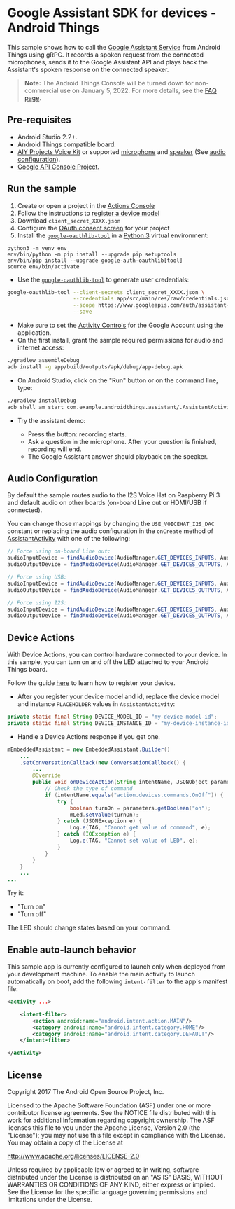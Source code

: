 # Google Assistant SDK for devices - Android Things

This sample shows how to call the [Google Assistant Service](https://developers.google.com/assistant/sdk/guides/service/python/)
from Android Things using gRPC. It records a spoken request from the
connected microphones, sends it to the Google Assistant API and plays
back the Assistant's spoken response on the connected speaker.

> **Note:** The Android Things Console will be turned down for non-commercial
> use on January 5, 2022. For more details, see the
> [FAQ page](https://developer.android.com/things/faq).

## Pre-requisites

- Android Studio 2.2+.
- Android Things compatible board.
- [AIY Projects Voice Kit][voice-kit] or supported [microphone][mic] and [speaker][speaker] (See [audio configuration](#audio-configuration)).
- [Google API Console Project][console].

## Run the sample

1. Create or open a project in the [Actions Console](http://console.actions.google.com)
1. Follow the instructions to [register a device model](https://developers.google.com/assistant/sdk/guides/service/python/embed/register-device)
  1. Download `client_secret_XXXX.json`
  1. Configure the [OAuth consent screen](https://console.developers.google.com/apis/credentials/consent) for your project
1. Install the [`google-oauthlib-tool`](https://github.com/GoogleCloudPlatform/google-auth-library-python-oauthlib) in a [Python 3](https://www.python.org/downloads/) virtual environment:

```
python3 -m venv env
env/bin/python -m pip install --upgrade pip setuptools
env/bin/pip install --upgrade google-auth-oauthlib[tool]
source env/bin/activate
```

- Use the [`google-oauthlib-tool`][google-oauthlib-tool] to generate user credentials:

```bash
google-oauthlib-tool --client-secrets client_secret_XXXX.json \
                     --credentials app/src/main/res/raw/credentials.json \
                     --scope https://www.googleapis.com/auth/assistant-sdk-prototype \
                     --save
```
- Make sure to set the [Activity Controls][set-activity-controls] for the Google Account using the application.
- On the first install, grant the sample required permissions for audio and internet access:

```bash
./gradlew assembleDebug
adb install -g app/build/outputs/apk/debug/app-debug.apk
```

- On Android Studio, click on the "Run" button or on the command line, type:

```bash
./gradlew installDebug
adb shell am start com.example.androidthings.assistant/.AssistantActivity
```
- Try the assistant demo:

  - Press the button: recording starts.
  - Ask a question in the microphone. After your question is finished, recording will end.
  - The Google Assistant answer should playback on the speaker.

## Audio Configuration

By default the sample routes audio to the I2S Voice Hat on Raspberry Pi 3 and default audio on other boards (on-board Line out or HDMI/USB if connected).

You can change those mappings by changing the `USE_VOICEHAT_I2S_DAC`
constant or replacing the audio configuration in the `onCreate` method of [AssistantActivity](https://github.com/androidthings/sample-googleassistant/blob/master/app/src/main/java/com/example/androidthings/assistant/AssistantActivity.java) with one of the following:

```Java
// Force using on-board Line out:
audioInputDevice = findAudioDevice(AudioManager.GET_DEVICES_INPUTS, AudioDeviceInfo.TYPE_BUILTIN_MIC);
audioOutputDevice = findAudioDevice(AudioManager.GET_DEVICES_OUTPUTS, AudioDeviceInfo.TYPE_BUILTIN_SPEAKER);

// Force using USB:
audioInputDevice = findAudioDevice(AudioManager.GET_DEVICES_INPUTS, AudioDeviceInfo.TYPE_USB_DEVICE);
audioOutputDevice = findAudioDevice(AudioManager.GET_DEVICES_OUTPUTS, AudioDeviceInfo.TYPE_USB_DEVICE);

// Force using I2S:
audioInputDevice = findAudioDevice(AudioManager.GET_DEVICES_INPUTS, AudioDeviceInfo.TYPE_BUS);
audioOutputDevice = findAudioDevice(AudioManager.GET_DEVICES_OUTPUTS, AudioDeviceInfo.TYPE_BUS);
```

## Device Actions
With Device Actions, you can control hardware connected to your device.
In this sample, you can turn on and off the LED attached to your Android
Things board.

Follow the guide [here](https://developers.google.com/assistant/sdk/guides/service/python/embed/register-device)
to learn how to register your device.

- After you register your device model and id, replace the device model and instance
 `PLACEHOLDER` values in `AssistantActivity`:

```Java
private static final String DEVICE_MODEL_ID = "my-device-model-id";
private static final String DEVICE_INSTANCE_ID = "my-device-instance-id";
```

- Handle a Device Actions response if you get one.

```Java
mEmbeddedAssistant = new EmbeddedAssistant.Builder()
    ...
    .setConversationCallback(new ConversationCallback() {
        ...
        @Override
        public void onDeviceAction(String intentName, JSONObject parameters) {
            // Check the type of command
            if (intentName.equals("action.devices.commands.OnOff")) {
                try {
                    boolean turnOn = parameters.getBoolean("on");
                    mLed.setValue(turnOn);
                } catch (JSONException e) {
                    Log.e(TAG, "Cannot get value of command", e);
                } catch (IOException e) {
                    Log.e(TAG, "Cannot set value of LED", e);
                }
            }
        }
    }
    ...
...
```

Try it:

- "Turn on"
- "Turn off"

The LED should change states based on your command.

## Enable auto-launch behavior

This sample app is currently configured to launch only when deployed from your
development machine. To enable the main activity to launch automatically on boot,
add the following `intent-filter` to the app's manifest file:

```xml
<activity ...>

    <intent-filter>
        <action android:name="android.intent.action.MAIN"/>
        <category android:name="android.intent.category.HOME"/>
        <category android:name="android.intent.category.DEFAULT"/>
    </intent-filter>

</activity>
```

## License

Copyright 2017 The Android Open Source Project, Inc.

Licensed to the Apache Software Foundation (ASF) under one or more contributor
license agreements.  See the NOTICE file distributed with this work for
additional information regarding copyright ownership.  The ASF licenses this
file to you under the Apache License, Version 2.0 (the "License"); you may not
use this file except in compliance with the License.  You may obtain a copy of
the License at

  http://www.apache.org/licenses/LICENSE-2.0

Unless required by applicable law or agreed to in writing, software
distributed under the License is distributed on an "AS IS" BASIS, WITHOUT
WARRANTIES OR CONDITIONS OF ANY KIND, either express or implied.  See the
License for the specific language governing permissions and limitations under
the License.

[voice-kit]: https://aiyprojects.withgoogle.com/voice/
[console]: https://console.developers.google.com
[google-assistant-api-config]: https://developers.google.com/assistant/sdk/prototype/getting-started-other-platforms/config-dev-project-and-account
[console-credentials]: https://console.developers.google.com/apis/credentials
[google-oauthlib-tool]: https://github.com/GoogleCloudPlatform/google-auth-library-python-oauthlib
[dev-preview-download]: https://partner.android.com/things/console/
[set-activity-controls]: https://developers.google.com/assistant/sdk/prototype/getting-started-other-platforms/config-dev-project-and-account#set-activity-controls
[mic]: https://www.adafruit.com/product/3367
[speaker]: https://www.adafruit.com/product/3369
[python3]: https://www.python.org/downloads/
